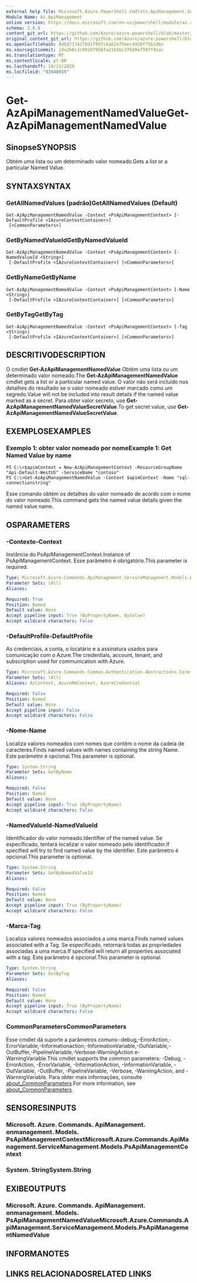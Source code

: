 ```yaml
---
external help file: Microsoft.Azure.PowerShell.Cmdlets.ApiManagement.ServiceManagement.dll-Help.xml
Module Name: Az.ApiManagement
online version: https://docs.microsoft.com/en-us/powershell/module/az.apimanagement/get-azapimanagementnamedvalue
schema: 2.0.0
content_git_url: https://github.com/Azure/azure-powershell/blob/master/src/ApiManagement/ApiManagement/help/Get-AzApiManagementNamedValue.md
original_content_git_url: https://github.com/Azure/azure-powershell/blob/master/src/ApiManagement/ApiManagement/help/Get-AzApiManagementNamedValue.md
ms.openlocfilehash: 8d6d7174278d1f997c6a62e75eec4958f75b1d6c
ms.sourcegitcommit: 1de2b6c3c99197958fa2101bc37680e7507f91ac
ms.translationtype: MT
ms.contentlocale: pt-BR
ms.lasthandoff: 10/13/2020
ms.locfileid: "93948019"
---
```

# <span data-ttu-id="a53a2-101">Get-AzApiManagementNamedValue</span><span class="sxs-lookup"><span data-stu-id="a53a2-101">Get-AzApiManagementNamedValue</span></span>

## <span data-ttu-id="a53a2-102">Sinopse</span><span class="sxs-lookup"><span data-stu-id="a53a2-102">SYNOPSIS</span></span>
<span data-ttu-id="a53a2-103">Obtém uma lista ou um determinado valor nomeado.</span><span class="sxs-lookup"><span data-stu-id="a53a2-103">Gets a list or a particular Named Value.</span></span>

## <span data-ttu-id="a53a2-104">SYNTAX</span><span class="sxs-lookup"><span data-stu-id="a53a2-104">SYNTAX</span></span>

### <span data-ttu-id="a53a2-105">GetAllNamedValues (padrão)</span><span class="sxs-lookup"><span data-stu-id="a53a2-105">GetAllNamedValues (Default)</span></span>
```
Get-AzApiManagementNamedValue -Context <PsApiManagementContext> [-DefaultProfile <IAzureContextContainer>]
 [<CommonParameters>]
```

### <span data-ttu-id="a53a2-106">GetByNamedValueId</span><span class="sxs-lookup"><span data-stu-id="a53a2-106">GetByNamedValueId</span></span>
```
Get-AzApiManagementNamedValue -Context <PsApiManagementContext> [-NamedValueId <String>]
 [-DefaultProfile <IAzureContextContainer>] [<CommonParameters>]
```

### <span data-ttu-id="a53a2-107">GetByName</span><span class="sxs-lookup"><span data-stu-id="a53a2-107">GetByName</span></span>
```
Get-AzApiManagementNamedValue -Context <PsApiManagementContext> [-Name <String>]
 [-DefaultProfile <IAzureContextContainer>] [<CommonParameters>]
```

### <span data-ttu-id="a53a2-108">GetByTag</span><span class="sxs-lookup"><span data-stu-id="a53a2-108">GetByTag</span></span>
```
Get-AzApiManagementNamedValue -Context <PsApiManagementContext> [-Tag <String>]
 [-DefaultProfile <IAzureContextContainer>] [<CommonParameters>]
```

## <span data-ttu-id="a53a2-109">DESCRITIVO</span><span class="sxs-lookup"><span data-stu-id="a53a2-109">DESCRIPTION</span></span>
<span data-ttu-id="a53a2-110">O cmdlet **Get-AzApiManagementNamedValue** Obtém uma lista ou um determinado valor nomeado.</span><span class="sxs-lookup"><span data-stu-id="a53a2-110">The **Get-AzApiManagementNamedValue** cmdlet gets a list or a particular named value.</span></span>
<span data-ttu-id="a53a2-111">O valor não será incluído nos detalhes do resultado se o valor nomeado estiver marcado como um segredo.</span><span class="sxs-lookup"><span data-stu-id="a53a2-111">Value will not be included into result details if the named value marked as a secret.</span></span> <span data-ttu-id="a53a2-112">Para obter valor secreto, use **Get-AzApiManagementNamedValueSecretValue**.</span><span class="sxs-lookup"><span data-stu-id="a53a2-112">To get secret value, use **Get-AzApiManagementNamedValueSecretValue**.</span></span>

## <span data-ttu-id="a53a2-113">EXEMPLOS</span><span class="sxs-lookup"><span data-stu-id="a53a2-113">EXAMPLES</span></span>

### <span data-ttu-id="a53a2-114">Exemplo 1: obter valor nomeado por nome</span><span class="sxs-lookup"><span data-stu-id="a53a2-114">Example 1: Get Named Value by name</span></span>
```
PS C:\>$apimContext = New-AzApiManagementContext -ResourceGroupName "Api-Default-WestUS" -ServiceName "contoso"
PS C:\>Get-AzApiManagementNamedValue -Context $apimContext -Name "sql-connectionstring"
```

<span data-ttu-id="a53a2-115">Esse comando obtém os detalhes do valor nomeado de acordo com o nome do valor nomeado.</span><span class="sxs-lookup"><span data-stu-id="a53a2-115">This command gets the named value details given the named value name.</span></span>

## <span data-ttu-id="a53a2-116">OS</span><span class="sxs-lookup"><span data-stu-id="a53a2-116">PARAMETERS</span></span>

### <span data-ttu-id="a53a2-117">-Contexto</span><span class="sxs-lookup"><span data-stu-id="a53a2-117">-Context</span></span>
<span data-ttu-id="a53a2-118">Instância do PsApiManagementContext.</span><span class="sxs-lookup"><span data-stu-id="a53a2-118">Instance of PsApiManagementContext.</span></span>
<span data-ttu-id="a53a2-119">Esse parâmetro é obrigatório.</span><span class="sxs-lookup"><span data-stu-id="a53a2-119">This parameter is required.</span></span>

```yaml
Type: Microsoft.Azure.Commands.ApiManagement.ServiceManagement.Models.PsApiManagementContext
Parameter Sets: (All)
Aliases:

Required: True
Position: Named
Default value: None
Accept pipeline input: True (ByPropertyName, ByValue)
Accept wildcard characters: False
```

### <span data-ttu-id="a53a2-120">-DefaultProfile</span><span class="sxs-lookup"><span data-stu-id="a53a2-120">-DefaultProfile</span></span>
<span data-ttu-id="a53a2-121">As credenciais, a conta, o locatário e a assinatura usados para comunicação com o Azure.</span><span class="sxs-lookup"><span data-stu-id="a53a2-121">The credentials, account, tenant, and subscription used for communication with Azure.</span></span>

```yaml
Type: Microsoft.Azure.Commands.Common.Authentication.Abstractions.Core.IAzureContextContainer
Parameter Sets: (All)
Aliases: AzContext, AzureRmContext, AzureCredential

Required: False
Position: Named
Default value: None
Accept pipeline input: False
Accept wildcard characters: False
```

### <span data-ttu-id="a53a2-122">-Nome</span><span class="sxs-lookup"><span data-stu-id="a53a2-122">-Name</span></span>
<span data-ttu-id="a53a2-123">Localiza valores nomeados com nomes que contêm o nome da cadeia de caracteres.</span><span class="sxs-lookup"><span data-stu-id="a53a2-123">Finds named values with names containing the string Name.</span></span>
<span data-ttu-id="a53a2-124">Este parâmetro é opcional.</span><span class="sxs-lookup"><span data-stu-id="a53a2-124">This parameter is optional.</span></span>

```yaml
Type: System.String
Parameter Sets: GetByName
Aliases:

Required: False
Position: Named
Default value: None
Accept pipeline input: True (ByPropertyName)
Accept wildcard characters: False
```

### <span data-ttu-id="a53a2-125">-NamedValueId</span><span class="sxs-lookup"><span data-stu-id="a53a2-125">-NamedValueId</span></span>
<span data-ttu-id="a53a2-126">Identificador do valor nomeado.</span><span class="sxs-lookup"><span data-stu-id="a53a2-126">Identifier of the named value.</span></span>
<span data-ttu-id="a53a2-127">Se especificado, tentará localizar o valor nomeado pelo identificador.</span><span class="sxs-lookup"><span data-stu-id="a53a2-127">If specified will try to find named value by the identifier.</span></span>
<span data-ttu-id="a53a2-128">Este parâmetro é opcional.</span><span class="sxs-lookup"><span data-stu-id="a53a2-128">This parameter is optional.</span></span>

```yaml
Type: System.String
Parameter Sets: GetByNamedValueId
Aliases:

Required: False
Position: Named
Default value: None
Accept pipeline input: True (ByPropertyName)
Accept wildcard characters: False
```

### <span data-ttu-id="a53a2-129">-Marca</span><span class="sxs-lookup"><span data-stu-id="a53a2-129">-Tag</span></span>
<span data-ttu-id="a53a2-130">Localiza valores nomeados associados a uma marca.</span><span class="sxs-lookup"><span data-stu-id="a53a2-130">Finds named values associated with a Tag.</span></span>
<span data-ttu-id="a53a2-131">Se especificado, retornará todas as propriedades associadas a uma marca.</span><span class="sxs-lookup"><span data-stu-id="a53a2-131">If specified will return all properties associated with a tag.</span></span>
<span data-ttu-id="a53a2-132">Este parâmetro é opcional.</span><span class="sxs-lookup"><span data-stu-id="a53a2-132">This parameter is optional.</span></span>

```yaml
Type: System.String
Parameter Sets: GetByTag
Aliases:

Required: False
Position: Named
Default value: None
Accept pipeline input: True (ByPropertyName)
Accept wildcard characters: False
```

### <span data-ttu-id="a53a2-133">CommonParameters</span><span class="sxs-lookup"><span data-stu-id="a53a2-133">CommonParameters</span></span>
<span data-ttu-id="a53a2-134">Esse cmdlet dá suporte a parâmetros comuns:-debug,-ErrorAction,-ErrorVariable,-Informationaction,-InformationVariable,-OutVariable,-OutBuffer,-PipelineVariable,-Verbose-WarningAction e-WarningVariable.</span><span class="sxs-lookup"><span data-stu-id="a53a2-134">This cmdlet supports the common parameters: -Debug, -ErrorAction, -ErrorVariable, -InformationAction, -InformationVariable, -OutVariable, -OutBuffer, -PipelineVariable, -Verbose, -WarningAction, and -WarningVariable.</span></span> <span data-ttu-id="a53a2-135">Para obter mais informações, consulte [about_CommonParameters](http://go.microsoft.com/fwlink/?LinkID=113216).</span><span class="sxs-lookup"><span data-stu-id="a53a2-135">For more information, see [about_CommonParameters](http://go.microsoft.com/fwlink/?LinkID=113216).</span></span>

## <span data-ttu-id="a53a2-136">SENSORES</span><span class="sxs-lookup"><span data-stu-id="a53a2-136">INPUTS</span></span>

### <span data-ttu-id="a53a2-137">Microsoft. Azure. Commands. ApiManagement. onmanagement. Models. PsApiManagementContext</span><span class="sxs-lookup"><span data-stu-id="a53a2-137">Microsoft.Azure.Commands.ApiManagement.ServiceManagement.Models.PsApiManagementContext</span></span>

### <span data-ttu-id="a53a2-138">System. String</span><span class="sxs-lookup"><span data-stu-id="a53a2-138">System.String</span></span>

## <span data-ttu-id="a53a2-139">EXIBE</span><span class="sxs-lookup"><span data-stu-id="a53a2-139">OUTPUTS</span></span>

### <span data-ttu-id="a53a2-140">Microsoft. Azure. Commands. ApiManagement. onmanagement. Models. PsApiManagementNamedValue</span><span class="sxs-lookup"><span data-stu-id="a53a2-140">Microsoft.Azure.Commands.ApiManagement.ServiceManagement.Models.PsApiManagementNamedValue</span></span>

## <span data-ttu-id="a53a2-141">INFORMA</span><span class="sxs-lookup"><span data-stu-id="a53a2-141">NOTES</span></span>

## <span data-ttu-id="a53a2-142">LINKS RELACIONADOS</span><span class="sxs-lookup"><span data-stu-id="a53a2-142">RELATED LINKS</span></span>
